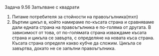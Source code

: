 ﻿Задача 9.56 Запълване с квадрати
1. Питаме потребителя за стойности на правоъгълника(mxn)
2. Въртим цикъл в, който намираме по-късата страна и сравняваме дали едната страна на правоъгълника е по-голяма от другата. В зависимост от това, от по-голямата страна изваждаме късата страна и цикъла се завърта, с определяне на новата къса страна. Късата страна определя какво кубче да сложим. Цикъла се завъртва, докато не се запълни правоъгълника.


